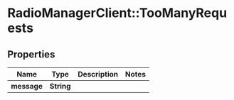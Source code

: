 # RadioManagerClient::TooManyRequests

## Properties
Name | Type | Description | Notes
------------ | ------------- | ------------- | -------------
**message** | **String** |  | 


